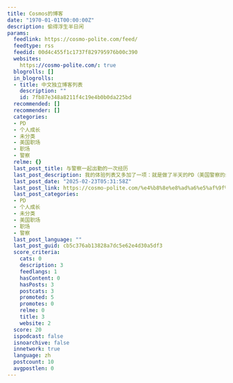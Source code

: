 ```yaml
---
title: Cosmos的博客
date: "1970-01-01T00:00:00Z"
description: 偷得浮生半日闲
params:
  feedlink: https://cosmo-polite.com/feed/
  feedtype: rss
  feedid: 00d4c455f1c1737f829795976b00c390
  websites:
    https://cosmo-polite.com/: true
  blogrolls: []
  in_blogrolls:
  - title: 中文独立博客列表
    description: ""
    id: 7fb87e348a8211f4c19e4b0b0da225bd
  recommended: []
  recommender: []
  categories:
  - PD
  - 个人成长
  - 未分类
  - 美国职场
  - 职场
  - 警察
  relme: {}
  last_post_title: 与警察一起出勤的一次经历
  last_post_description: 我的体验列表又多加了一项：就是做了半天的PD（美国警察的缩写）助手。短短的半天，我的“战绩”是：调解了一桩家庭 […]
  last_post_date: "2025-02-23T05:31:58Z"
  last_post_link: https://cosmo-polite.com/%e4%b8%8e%e8%ad%a6%e5%af%9f%e4%b8%80%e8%b5%b7%e5%87%ba%e5%8b%a4%e7%9a%84%e4%b8%80%e6%ac%a1%e7%bb%8f%e5%8e%86/
  last_post_categories:
  - PD
  - 个人成长
  - 未分类
  - 美国职场
  - 职场
  - 警察
  last_post_language: ""
  last_post_guid: cb5c376ab13828a7dc5e62e4d30a5df3
  score_criteria:
    cats: 0
    description: 3
    feedlangs: 1
    hasContent: 0
    hasPosts: 3
    postcats: 3
    promoted: 5
    promotes: 0
    relme: 0
    title: 3
    website: 2
  score: 20
  ispodcast: false
  isnoarchive: false
  innetwork: true
  language: zh
  postcount: 10
  avgpostlen: 0
---
```

